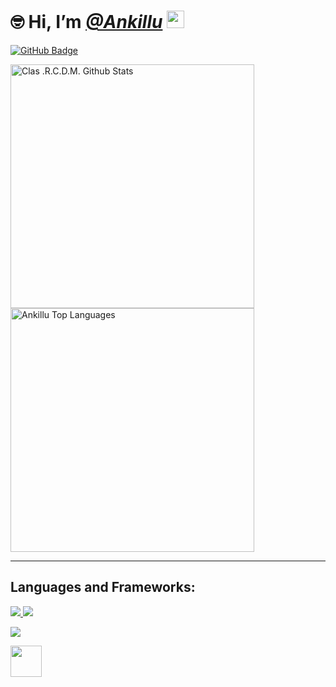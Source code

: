 # 🤓 Hi, I’m [_**@Ankillu**_](https://github.com/Ankillu) <img src="https://media.giphy.com/media/hvRJCLFzcasrR4ia7z/giphy.gif" width="28px">
<a href="https://github.com/Ankillu?tab=followers"><img src="https://img.shields.io/github/followers/Ankillu?label=Followers&style=social" alt="GitHub Badge"></a>


                     
                   
<main>
  <a href="https://github.com/Ankillu/github-readme-stats"><img alt="Clas .R.C.D.M. Github Stats" src="https://github-readme-stats.vercel.app/api?username=Ankillu&show_icons=true&count_private=true&theme=react&hide_border=true&bg_color=0D1117" width="390"/></a>
  <a href="https://github.com/Ankillu/github-readme-stats"><img alt="Ankillu Top Languages" src="https://github-readme-stats.vercel.app/api/top-langs/?username=Ankillu&langs_count=8&count_private=true&layout=compact&theme=react&hide_border=true&bg_color=0D1110" width="390"/></a>
</main><hr>

## Languages and Frameworks:

<p align="left"> 
    <a href="https://www.w3.org/html/" target="_blank"> <img src="https://img.icons8.com/color/48/000000/html-5.png"/> </a> 
    <a href="https://www.w3schools.com/css/" target="_blank"> <img src="https://img.icons8.com/color/48/000000/css3.png"/> </a>
</p>
<p align="left"> 
    <a href="https://www.python.org" target="_blank"> <img src="https://img.icons8.com/color/48/000000/python.png"/> </a>
</p>
<p align="left"> 
    <a  href="https://kivy.org" target="_blank"> <img style="height: 50px;"  src="https://upload.wikimedia.org/wikipedia/commons/5/58/Kivy_logo.png?20200822223506"/> </a>
</p>

